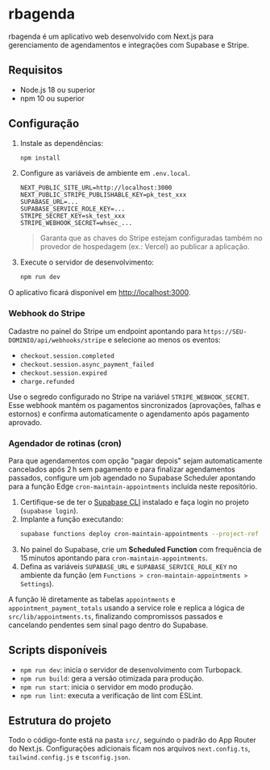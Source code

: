 # rbagenda

rbagenda é um aplicativo web desenvolvido com Next.js para gerenciamento de agendamentos e integrações com Supabase e Stripe.

## Requisitos

- Node.js 18 ou superior
- npm 10 ou superior

## Configuração

1. Instale as dependências:
   ```bash
   npm install
   ```
2. Configure as variáveis de ambiente em `.env.local`.
   ```env
   NEXT_PUBLIC_SITE_URL=http://localhost:3000
   NEXT_PUBLIC_STRIPE_PUBLISHABLE_KEY=pk_test_xxx
   SUPABASE_URL=...
   SUPABASE_SERVICE_ROLE_KEY=...
   STRIPE_SECRET_KEY=sk_test_xxx
   STRIPE_WEBHOOK_SECRET=whsec_...
   ```
   > Garanta que as chaves do Stripe estejam configuradas também no provedor de hospedagem (ex.: Vercel) ao publicar a aplicação.

3. Execute o servidor de desenvolvimento:
   ```bash
   npm run dev
   ```

O aplicativo ficará disponível em [http://localhost:3000](http://localhost:3000).

### Webhook do Stripe

Cadastre no painel do Stripe um endpoint apontando para `https://SEU-DOMINIO/api/webhooks/stripe` e selecione ao menos os eventos:

- `checkout.session.completed`
- `checkout.session.async_payment_failed`
- `checkout.session.expired`
- `charge.refunded`

Use o segredo configurado no Stripe na variável `STRIPE_WEBHOOK_SECRET`. Esse webhook mantém os pagamentos sincronizados (aprovações, falhas e estornos) e confirma automaticamente o agendamento após pagamento aprovado.

### Agendador de rotinas (cron)

Para que agendamentos com opção "pagar depois" sejam automaticamente cancelados após 2 h sem pagamento e para finalizar agendamentos passados, configure um job agendado no Supabase Scheduler apontando para a função Edge `cron-maintain-appointments` incluída neste repositório.

1. Certifique-se de ter o [Supabase CLI](https://supabase.com/docs/guides/cli) instalado e faça login no projeto (`supabase login`).
2. Implante a função executando:
   ```bash
   supabase functions deploy cron-maintain-appointments --project-ref <seu-projeto>
   ```
3. No painel do Supabase, crie um **Scheduled Function** com frequência de 15 minutos apontando para `cron-maintain-appointments`.
4. Defina as variáveis `SUPABASE_URL` e `SUPABASE_SERVICE_ROLE_KEY` no ambiente da função (em `Functions > cron-maintain-appointments > Settings`).

A função lê diretamente as tabelas `appointments` e `appointment_payment_totals` usando a service role e replica a lógica de `src/lib/appointments.ts`, finalizando compromissos passados e cancelando pendentes sem sinal pago dentro do Supabase.

## Scripts disponíveis

- `npm run dev`: inicia o servidor de desenvolvimento com Turbopack.
- `npm run build`: gera a versão otimizada para produção.
- `npm run start`: inicia o servidor em modo produção.
- `npm run lint`: executa a verificação de lint com ESLint.

## Estrutura do projeto

Todo o código-fonte está na pasta `src/`, seguindo o padrão do App Router do Next.js. Configurações adicionais ficam nos arquivos `next.config.ts`, `tailwind.config.js` e `tsconfig.json`.
